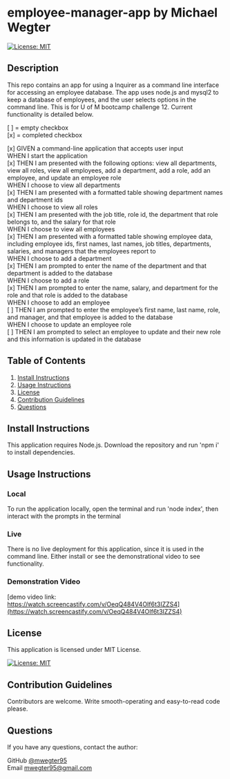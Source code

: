 # employee-manager-app by Michael Wegter

[![License: MIT](https://img.shields.io/badge/License-MIT-yellow.svg)](https://opensource.org/licenses/MIT)
    
## Description

This repo contains an app for using a Inquirer as a command line interface for accessing an employee database. The app uses node.js and mysql2 to keep a database of employees, and the user selects options in the command line. This is for U of M bootcamp challenge 12. Current functionality is detailed below.

[ ] = empty checkbox  
[x] = completed checkbox  

[x] GIVEN a command-line application that accepts user input  
WHEN I start the application  
[x] THEN I am presented with the following options: view all departments, view all roles, view all employees, add a department, add a role, add an employee, and update an employee role  
WHEN I choose to view all departments  
[x] THEN I am presented with a formatted table showing department names and department ids  
WHEN I choose to view all roles  
[x] THEN I am presented with the job title, role id, the department that role belongs to, and the salary for that role  
WHEN I choose to view all employees  
[x] THEN I am presented with a formatted table showing employee data, including employee ids, first names, last names, job titles, departments, salaries, and managers that the employees report to  
WHEN I choose to add a department  
[x] THEN I am prompted to enter the name of the department and that department is added to the database  
WHEN I choose to add a role  
[x] THEN I am prompted to enter the name, salary, and department for the role and that role is added to the database  
WHEN I choose to add an employee    
[ ] THEN I am prompted to enter the employee’s first name, last name, role, and manager, and that employee is added to the database  
WHEN I choose to update an employee role  
[ ] THEN I am prompted to select an employee to update and their new role and this information is updated in the database  
      
## Table of Contents
1. [Install Instructions](#install-instructions)
2. [Usage Instructions](#usage-instructions)
3. [License](#license)
4. [Contribution Guidelines](#contribution-guidelines)
5. [Questions](#questions)

## Install Instructions

This application requires Node.js. Download the repository and run 'npm i' to install dependencies.
  
## Usage Instructions

### Local
To run the application locally, open the terminal and run 'node index', then interact with the prompts in the terminal

### Live
There is no live deployment for this application, since it is used in the command line. Either install or see the demonstrational video to see functionality.


### Demonstration Video
[demo video link: https://watch.screencastify.com/v/OeqQ484V4OIf6t3IZZS4](https://watch.screencastify.com/v/OeqQ484V4OIf6t3IZZS4)


## License
  
This application is licensed under MIT License.
     
[![License: MIT](https://img.shields.io/badge/License-MIT-yellow.svg)](https://opensource.org/licenses/MIT)
    

## Contribution Guidelines

Contributors are welcome. Write smooth-operating and easy-to-read code please.



## Questions

If you have any questions, contact the author:  

GitHub [@mwegter95](https://github.com/mwegter95)  
Email [mwegter95@gmail.com](mailto:mwegter95@gmail.com)